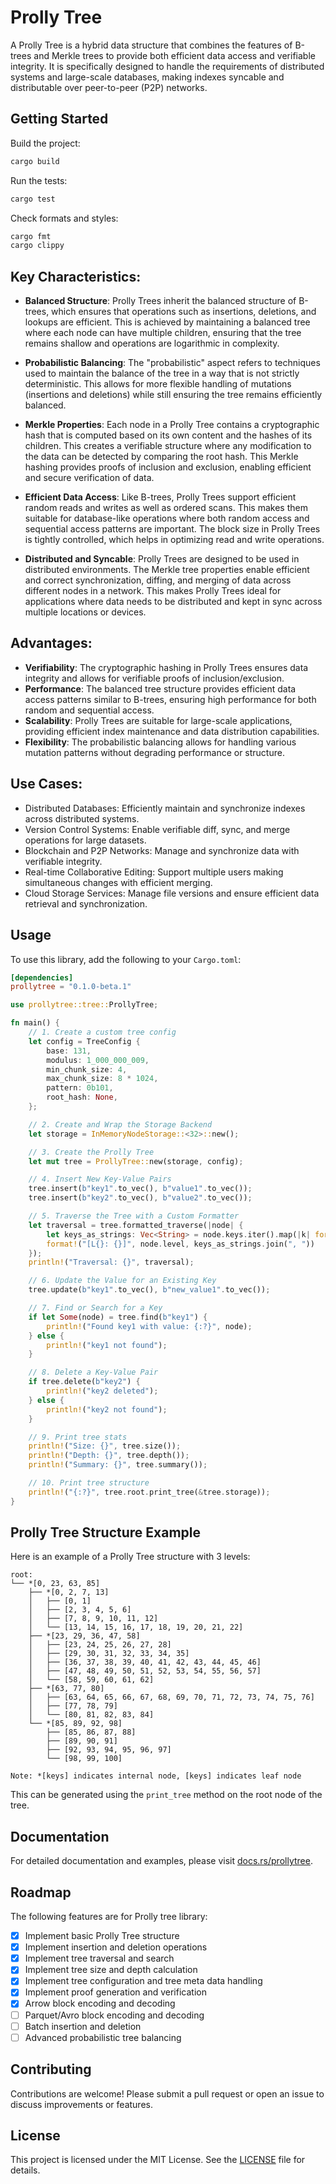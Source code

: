 # Prolly Tree
A Prolly Tree is a hybrid data structure that combines the features of B-trees and Merkle trees to provide 
both efficient data access and verifiable integrity. It is specifically designed to handle the requirements 
of distributed systems and large-scale databases, making indexes syncable and distributable over 
peer-to-peer (P2P) networks.

## Getting Started

Build the project:

```sh
cargo build
```

Run the tests:

```sh
cargo test
```

Check formats and styles:

```sh
cargo fmt
cargo clippy
```

## Key Characteristics:

- **Balanced Structure**: Prolly Trees inherit the balanced structure of B-trees, which ensures that operations 
such as insertions, deletions, and lookups are efficient. This is achieved by maintaining a balanced tree 
where each node can have multiple children, ensuring that the tree remains shallow and operations are 
logarithmic in complexity.

- **Probabilistic Balancing**: The "probabilistic" aspect refers to techniques used to maintain the balance of 
the tree in a way that is not strictly deterministic. This allows for more flexible handling of mutations 
(insertions and deletions) while still ensuring the tree remains efficiently balanced.

- **Merkle Properties**: Each node in a Prolly Tree contains a cryptographic hash that is computed based 
on its own content and the hashes of its children. This creates a verifiable structure where any modification 
to the data can be detected by comparing the root hash.
This Merkle hashing provides proofs of inclusion and exclusion, enabling efficient and secure verification of data.

- **Efficient Data Access**: Like B-trees, Prolly Trees support efficient random reads and writes as well as 
ordered scans. This makes them suitable for database-like operations where both random access and sequential 
access patterns are important. The block size in Prolly Trees is tightly controlled, which helps in optimizing 
read and write operations.

- **Distributed and Syncable**: Prolly Trees are designed to be used in distributed environments. 
The Merkle tree properties enable efficient and correct synchronization, diffing, and merging of data across 
different nodes in a network. This makes Prolly Trees ideal for applications where data needs to be distributed 
and kept in sync across multiple locations or devices.

## Advantages:
- **Verifiability**: The cryptographic hashing in Prolly Trees ensures data integrity and allows for 
verifiable proofs of inclusion/exclusion.
- **Performance**: The balanced tree structure provides efficient data access patterns similar to 
B-trees, ensuring high performance for both random and sequential access.
- **Scalability**: Prolly Trees are suitable for large-scale applications, providing efficient index maintenance 
and data distribution capabilities.
- **Flexibility**: The probabilistic balancing allows for handling various mutation patterns without degrading 
performance or structure.

## Use Cases:
- Distributed Databases: Efficiently maintain and synchronize indexes across distributed systems.
- Version Control Systems: Enable verifiable diff, sync, and merge operations for large datasets.
- Blockchain and P2P Networks: Manage and synchronize data with verifiable integrity.
- Real-time Collaborative Editing: Support multiple users making simultaneous changes with efficient merging.
- Cloud Storage Services: Manage file versions and ensure efficient data retrieval and synchronization.

## Usage

To use this library, add the following to your `Cargo.toml`:

```toml
[dependencies]
prollytree = "0.1.0-beta.1"
```

```rust
use prollytree::tree::ProllyTree;

fn main() {
    // 1. Create a custom tree config
    let config = TreeConfig {
        base: 131,
        modulus: 1_000_000_009,
        min_chunk_size: 4,
        max_chunk_size: 8 * 1024,
        pattern: 0b101,
        root_hash: None,
    };

    // 2. Create and Wrap the Storage Backend
    let storage = InMemoryNodeStorage::<32>::new();

    // 3. Create the Prolly Tree
    let mut tree = ProllyTree::new(storage, config);

    // 4. Insert New Key-Value Pairs
    tree.insert(b"key1".to_vec(), b"value1".to_vec());
    tree.insert(b"key2".to_vec(), b"value2".to_vec());

    // 5. Traverse the Tree with a Custom Formatter
    let traversal = tree.formatted_traverse(|node| {
        let keys_as_strings: Vec<String> = node.keys.iter().map(|k| format!("{:?}", k)).collect();
        format!("[L{}: {}]", node.level, keys_as_strings.join(", "))
    });
    println!("Traversal: {}", traversal);

    // 6. Update the Value for an Existing Key
    tree.update(b"key1".to_vec(), b"new_value1".to_vec());

    // 7. Find or Search for a Key
    if let Some(node) = tree.find(b"key1") {
        println!("Found key1 with value: {:?}", node);
    } else {
        println!("key1 not found");
    }

    // 8. Delete a Key-Value Pair
    if tree.delete(b"key2") {
        println!("key2 deleted");
    } else {
        println!("key2 not found");
    }

    // 9. Print tree stats
    println!("Size: {}", tree.size());
    println!("Depth: {}", tree.depth());
    println!("Summary: {}", tree.summary());

    // 10. Print tree structure
    println!("{:?}", tree.root.print_tree(&tree.storage));    
}

```

## Prolly Tree Structure Example

Here is an example of a Prolly Tree structure with 3 levels:

```
root:
└── *[0, 23, 63, 85]
    ├── *[0, 2, 7, 13]
    │   ├── [0, 1]
    │   ├── [2, 3, 4, 5, 6]
    │   ├── [7, 8, 9, 10, 11, 12]
    │   └── [13, 14, 15, 16, 17, 18, 19, 20, 21, 22]
    ├── *[23, 29, 36, 47, 58]
    │   ├── [23, 24, 25, 26, 27, 28]
    │   ├── [29, 30, 31, 32, 33, 34, 35]
    │   ├── [36, 37, 38, 39, 40, 41, 42, 43, 44, 45, 46]
    │   ├── [47, 48, 49, 50, 51, 52, 53, 54, 55, 56, 57]
    │   └── [58, 59, 60, 61, 62]
    ├── *[63, 77, 80]
    │   ├── [63, 64, 65, 66, 67, 68, 69, 70, 71, 72, 73, 74, 75, 76]
    │   ├── [77, 78, 79]
    │   └── [80, 81, 82, 83, 84]
    └── *[85, 89, 92, 98]
        ├── [85, 86, 87, 88]
        ├── [89, 90, 91]
        ├── [92, 93, 94, 95, 96, 97]
        └── [98, 99, 100]

Note: *[keys] indicates internal node, [keys] indicates leaf node
```
This can be generated using the `print_tree` method on the root node of the tree.

## Documentation

For detailed documentation and examples, please visit [docs.rs/prollytree](https://docs.rs/prollytree).

## Roadmap

The following features are for Prolly tree library:
- [X] Implement basic Prolly Tree structure
- [X] Implement insertion and deletion operations
- [X] Implement tree traversal and search
- [X] Implement tree size and depth calculation
- [X] Implement tree configuration and tree meta data handling
- [X] Implement proof generation and verification
- [X] Arrow block encoding and decoding
- [ ] Parquet/Avro block encoding and decoding
- [ ] Batch insertion and deletion
- [ ] Advanced probabilistic tree balancing

## Contributing

Contributions are welcome! Please submit a pull request or open an issue to discuss improvements or features.

## License

This project is licensed under the MIT License. See the [LICENSE](LICENSE) file for details.
